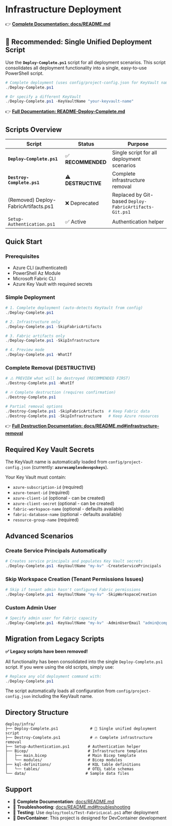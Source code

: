 # Infrastructure Deployment

👉 **[Complete Documentation: docs/README.md](../../docs/README.md)**

## 🚀 Recommended: Single Unified Deployment Script

Use the **`Deploy-Complete.ps1`** script for all deployment scenarios. This script consolidates all deployment functionality into a single, easy-to-use PowerShell script.

```powershell
# Complete deployment (uses config/project-config.json for KeyVault name)
./Deploy-Complete.ps1

# Or specify a different KeyVault
./Deploy-Complete.ps1 -KeyVaultName "your-keyvault-name"
```

👉 **[Full Documentation: README-Deploy-Complete.md](./README-Deploy-Complete.md)**

## Scripts Overview

| Script | Status | Purpose |
|--------|--------|---------|
| **`Deploy-Complete.ps1`** | ✅ **RECOMMENDED** | Single script for all deployment scenarios |
| **`Destroy-Complete.ps1`** | ⚠️ **DESTRUCTIVE** | Complete infrastructure removal |
| (Removed) Deploy-FabricArtifacts.ps1 | ❌ Deprecated | Replaced by Git-based `Deploy-FabricArtifacts-Git.ps1` |
| `Setup-Authentication.ps1` | ✅ Active | Authentication helper |

## Quick Start

### Prerequisites
- Azure CLI (authenticated)
- PowerShell Az Module  
- Microsoft Fabric CLI
- Azure Key Vault with required secrets

### Simple Deployment
```powershell
# 1. Complete deployment (auto-detects KeyVault from config)
./Deploy-Complete.ps1

# 2. Infrastructure only
./Deploy-Complete.ps1 -SkipFabricArtifacts

# 3. Fabric artifacts only  
./Deploy-Complete.ps1 -SkipInfrastructure

# 4. Preview mode
./Deploy-Complete.ps1 -WhatIf
```

### Complete Removal (DESTRUCTIVE)
```powershell
# ⚠️ PREVIEW what will be destroyed (RECOMMENDED FIRST)
./Destroy-Complete.ps1 -WhatIf

# 🔥 Complete destruction (requires confirmation)
./Destroy-Complete.ps1

# Partial removal options
./Destroy-Complete.ps1 -SkipFabricArtifacts  # Keep Fabric data
./Destroy-Complete.ps1 -SkipInfrastructure   # Keep Azure resources
```

👉 **[Full Destruction Documentation: docs/README.md#infrastructure-removal](../../docs/README.md#infrastructure-removal)**

## Required Key Vault Secrets

The KeyVault name is automatically loaded from `config/project-config.json` (currently: **`azuresamplesdevopskeys`**).

Your Key Vault must contain:
- `azure-subscription-id` (required)
- `azure-tenant-id` (required) 
- `azure-client-id` (optional - can be created)
- `azure-client-secret` (optional - can be created)
- `fabric-workspace-name` (optional - defaults available)
- `fabric-database-name` (optional - defaults available)
- `resource-group-name` (required)

## Advanced Scenarios

### Create Service Principals Automatically
```powershell
# Creates service principals and populates Key Vault secrets
./Deploy-Complete.ps1 -KeyVaultName "my-kv" -CreateServicePrincipals
```

### Skip Workspace Creation (Tenant Permissions Issues)
```powershell
# Skip if tenant admin hasn't configured Fabric permissions
./Deploy-Complete.ps1 -KeyVaultName "my-kv" -SkipWorkspaceCreation
```

### Custom Admin User
```powershell
# Specify admin user for Fabric capacity
./Deploy-Complete.ps1 -KeyVaultName "my-kv" -AdminUserEmail "admin@company.com"
```

## Migration from Legacy Scripts

**✅ Legacy scripts have been removed!** 

All functionality has been consolidated into the single `Deploy-Complete.ps1` script. If you were using the old scripts, simply use:

```powershell
# Replace any old deployment command with:
./Deploy-Complete.ps1
```

The script automatically loads all configuration from `config/project-config.json` including the KeyVault name.

## Directory Structure

```
deploy/infra/
├── Deploy-Complete.ps1              # 🎯 Single unified deployment script
├── Destroy-Complete.ps1             # 🔥 Complete infrastructure removal
├── Setup-Authentication.ps1        # Authentication helper
├── Bicep/                          # Infrastructure templates
│   ├── main.bicep                  # Main Bicep template
│   └── modules/                    # Bicep modules
├── kql-definitions/                # KQL table definitions
│   └── tables/                     # OTEL table schemas
└── data/                          # Sample data files
```

## Support

- 📖 **Complete Documentation**: [docs/README.md](../../docs/README.md)
- 🔧 **Troubleshooting**: [docs/README.md#troubleshooting](../../docs/README.md#troubleshooting)
- 🧪 **Testing**: Use `deploy/tools/Test-FabricLocal.ps1` after deployment
- 💬 **DevContainer**: This project is designed for DevContainer development
